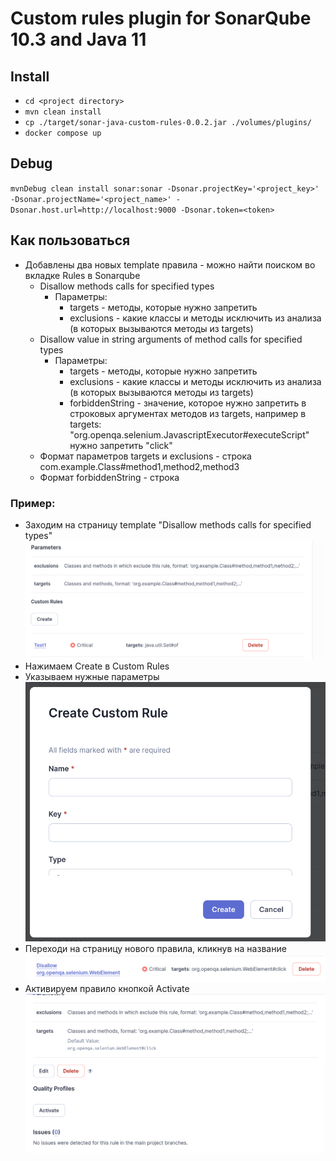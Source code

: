 
# Custom rules plugin for SonarQube 10.3 and Java 11

## Install

* `cd <project directory>`
* `mvn clean install`
* `cp ./target/sonar-java-custom-rules-0.0.2.jar ./volumes/plugins/`
* `docker compose up`

## Debug

`mvnDebug clean install sonar:sonar -Dsonar.projectKey='<project_key>' -Dsonar.projectName='<project_name>' -Dsonar.host.url=http://localhost:9000 -Dsonar.token=<token>`

## Как пользоваться

* Добавлены два новых template правила - можно найти поиском во вкладке Rules в Sonarqube
    * Disallow methods calls for specified types
        * Параметры:
            * targets - методы, которые нужно запретить
            * exclusions - какие классы и методы исключить из анализа (в которых вызываются методы из targets)
    * Disallow value in string arguments of method calls for specified types
        * Параметры:
            * targets - методы, которые нужно запретить
            * exclusions - какие классы и методы исключить из анализа (в которых вызываются методы из targets)
            * forbiddenString - значение, которое нужно запретить в строковых аргументах методов из targets, например в targets: "org.openqa.selenium.JavascriptExecutor#executeScript" нужно запретить "click"
    * Формат параметров targets и exclusions - строка com.example.Class#method1,method2,method3
    * Формат forbiddenString - строка

### Пример:

* Заходим на страницу template "Disallow methods calls for specified types"
![img1.png](images/img1.png)
* Нажимаем Create в Custom Rules
* Указываем нужные параметры
![img2.png](images/img2.png)
* Переходи на страницу нового правила, кликнув на название
![img3.png](images/img3.png)
* Активируем правило кнопкой Activate
![img4.png](images/img4.png)